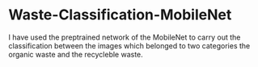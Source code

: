 # Waste-Classification-MobileNet

I have used the preptrained network of the MobileNet to carry out the classification between the images which belonged to two categories 
the organic waste and the recycleble waste.
